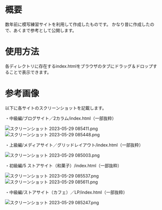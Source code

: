 # 概要
数年前に模写練習サイトを利用して作成したものです。
かなり昔に作成したので、あくまで参考として公開します。
# 使用方法
各ディレクトリに存在するindex.htmlをブラウザのタブにドラッグ＆ドロップすることで表示できます。
# 参考画像
以下に各サイトのスクリーンショットを記載します。

・中級編/ブログサイト／2カラム/index.html（一部抜粋）

![スクリーンショット 2023-05-29 085411.png](https://qiita-image-store.s3.ap-northeast-1.amazonaws.com/0/3288404/9c0b4794-34b9-c9a0-ebb4-9243e54911fb.png)
![スクリーンショット 2023-05-29 085448.png](https://qiita-image-store.s3.ap-northeast-1.amazonaws.com/0/3288404/e860a917-c460-72e1-4cdd-c7ca4b8488e9.png)

・上級編/メディアサイト／グリッドレイアウト/index.html（一部抜粋）

![スクリーンショット 2023-05-29 085003.png](https://qiita-image-store.s3.ap-northeast-1.amazonaws.com/0/3288404/b119bc99-c99e-5a67-de52-55a06aa81fcd.png)

・初級編/5 ストアサイト（和菓子）/index.html（一部抜粋）

![スクリーンショット 2023-05-29 085537.png](https://qiita-image-store.s3.ap-northeast-1.amazonaws.com/0/3288404/a83b92c3-9530-f514-fc28-9c3c227f6fe3.png)
![スクリーンショット 2023-05-29 085611.png](https://qiita-image-store.s3.ap-northeast-1.amazonaws.com/0/3288404/e2284377-8c36-0ccc-da95-0884c776666c.png)

・中級編/ストアサイト（カフェ）／LP/index.html（一部抜粋）

![スクリーンショット 2023-05-29 085247.png](https://qiita-image-store.s3.ap-northeast-1.amazonaws.com/0/3288404/b3aa1a07-fc37-d0f5-7aa7-0ac9988fb22e.png)
